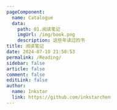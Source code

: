 ```yaml
---
pageComponent:
  name: Catalogue
  data:
    path: 01.阅读笔记
    imgUrl: /img/book.png
    description: 这些年读过的书
title: 阅读笔记
date: 2024-07-10 21:50:53
permalink: /Reading/
sidebar: false
article: false
comment: false
editLink: false
author:
  name: Inkstar
  link: https://github.com/inkstarchen
---
```

